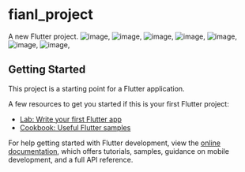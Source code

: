 # fianl_project

A new Flutter project.
![image](lib/assets/images/appNews.jpg),
![image](lib/assets/images/business.jpg),
![image](lib/assets/images/entertainment.jpg),
![image](lib/assets/images/general.jpg),
![image](lib/assets/images/health.jpg),
![image](lib/assets/images/science.jpg),
![image](lib/assets/images/sports.jpg),

## Getting Started

This project is a starting point for a Flutter application.

A few resources to get you started if this is your first Flutter project:

- [Lab: Write your first Flutter app](https://docs.flutter.dev/get-started/codelab)
- [Cookbook: Useful Flutter samples](https://docs.flutter.dev/cookbook)

For help getting started with Flutter development, view the
[online documentation](https://docs.flutter.dev/), which offers tutorials,
samples, guidance on mobile development, and a full API reference.

